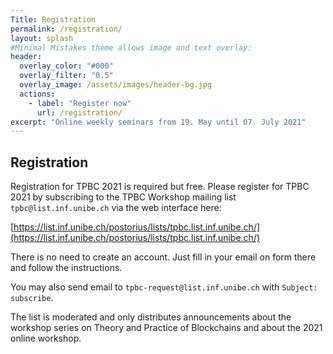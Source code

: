 ```yaml
---
Title: Registration
permalink: /registration/
layout: splash
#Minimal Mistakes theme allows image and text overlay:
header:
  overlay_color: "#000"
  overlay_filter: "0.5"
  overlay_image: /assets/images/header-bg.jpg
  actions:
    - label: "Register now"
      url: /registration/
excerpt: "Online weekly seminars from 19. May until 07. July 2021"
---
```


## Registration

Registration for TPBC 2021 is required but free.  Please register for TPBC 2021 by subscribing to the TPBC Workshop mailing list `tpbc@list.inf.unibe.ch` via the web interface here:

[https://list.inf.unibe.ch/postorius/lists/tpbc.list.inf.unibe.ch/](https://list.inf.unibe.ch/postorius/lists/tpbc.list.inf.unibe.ch/)

There is no need to create an account. Just fill in your email on form there and follow the instructions.

You may also send email to `tpbc-request@list.inf.unibe.ch` with `Subject: subscribe`.

The list is moderated and only distributes announcements about the workshop series on Theory and Practice of Blockchains and about the 2021 online workshop.
